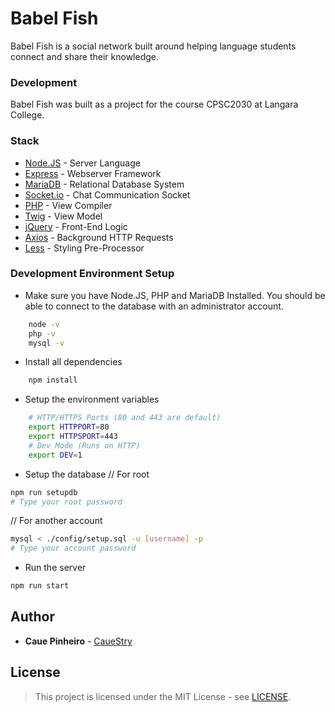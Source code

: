 # Babel Fish

Babel Fish is a social network built around helping language students connect and share their knowledge.

### Development

Babel Fish was built as a project for the course CPSC2030 at Langara College.

### Stack

* [Node.JS](https://nodejs.org/) - Server Language
* [Express](https://expressjs.com/) - Webserver Framework
* [MariaDB](https://mariadb.org/) - Relational Database System
* [Socket.io](https://socket.io/) - Chat Communication Socket
* [PHP](http://www.php.net/) - View Compiler
* [Twig](https://twig.symfony.com/) - View Model
* [jQuery](https://jquery.com/) - Front-End Logic
* [Axios](https://github.com/axios/axios) - Background HTTP Requests
* [Less](http://lesscss.org/) - Styling Pre-Processor

### Development Environment Setup

* Make sure you have Node.JS, PHP and MariaDB Installed.
  You should be able to connect to the database with an administrator account.
```sh
    node -v
    php -v
    mysql -v
```

* Install all dependencies 
```sh
    npm install
```


* Setup the environment variables
```sh
    # HTTP/HTTPS Ports (80 and 443 are default)
    export HTTPPORT=80
    export HTTPSPORT=443
    # Dev Mode (Runs on HTTP)
    export DEV=1
```

* Setup the database
// For root
```sh
npm run setupdb
# Type your root password
```

// For another account
```sh
mysql < ./config/setup.sql -u [username] -p
# Type your account password
```

* Run the server
```sh
npm run start
```

## Author

* **Caue Pinheiro** - [CaueStry](https://github.com/CaueStry)

## License

> This project is licensed under the MIT License - see [LICENSE](LICENSE).
